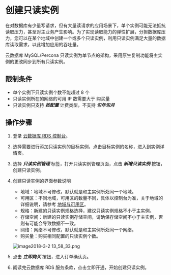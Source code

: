# 创建只读实例
在对数据库有少量写请求，但有大量读请求的应用场景下，单个实例可能无法抵抗读取压力，甚至对主业务产生影响。为了实现读取能力的弹性扩展，分担数据库压力，您可以在某个地域中创建一个或多个只读实例，利用只读实例满足大量的数据库读取需求，以此增加应用的吞吐量。

云数据库 MySQL/Percona 只读实例为单节点的架构，采用原生复制功能将主实例的更改同步到所有只读实例。

## 限制条件
* 单个实例下只读实例个数不能超过 8 个
* 只读实例所在的网络的可用 IP 数需要大于 购买量
* 只读实例只支持 ***按配置*** 计费类型，不支持 ***包年包月***

## 操作步骤
1. 登录 [云数据库 RDS 控制台](https://rds-console.jdcloud.com/database)。
2. 选择需要进行添加只读实例的目标实例，点击目标实例的名称，进入到实例详情页。
3. 选择 ***只读实例管理*** 标签，打开只读实例管理页面，点击 ***新增只读实例*** 按钮，创建只读实例。
4. 创建只读实例的界面参数说明
    * 地域：地域不可修改，默认就是和主实例所处同一个地域。
    * 可用区：不同地域，可用区的数量不同，具体以控制台为准，关于地域的详细说明，请参考 [地域与可用区](https://www.jdcloud.com/help/detail/1844/isCatalog/1)。
    * 规格：新建的只读实例规格选择，建议只读实例规格不小于主实例。
    * 存储空间：新建的只读实例存储空间，请确保存储空间不小于主实例，否则有可能会导致数据不一致。
    * 网络：网络不可修改，默认就是和主实例所处同一个网络。
    * 购买量：购买相同配置的只读实例个数。
    
    ![image2018-3-2 13_58_33.png](https://img1.jcloudcs.com/cms/e13a1926-043c-49e1-a94c-c27f1491f3bc20180302140739.png)

5. 点击 ***立即购买*** 按钮，进入订单确认页。
6. 阅读完云数据库 RDS 服务条款，点击立即开通，开始创建只读实例。
